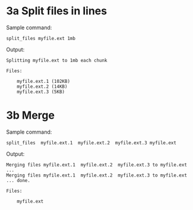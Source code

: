 # 3a Split files in lines

Sample command:


    split_files myfile.ext 1mb

Output:

    Splitting myfile.ext to 1mb each chunk

    Files:

        myfile.ext.1 (102KB)
        myfile.ext.2 (14KB)
        myfile.ext.3 (5KB)


# 3b Merge

Sample command:


    split_files  myfile.ext.1  myfile.ext.2  myfile.ext.3 myfile.ext

Output:

    Merging files myfile.ext.1  myfile.ext.2  myfile.ext.3 to myfile.ext ...
    Merging files myfile.ext.1  myfile.ext.2  myfile.ext.3 to myfile.ext ... done.

    Files:

        myfile.ext